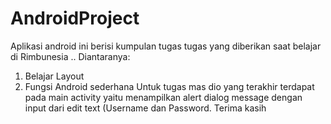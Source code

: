 # AndroidProject

Aplikasi android ini berisi kumpulan tugas tugas yang diberikan saat belajar di Rimbunesia ..
Diantaranya:
1. Belajar Layout
2. Fungsi Android sederhana
Untuk tugas mas dio yang terakhir terdapat pada main activity yaitu menampilkan alert dialog message dengan input dari edit text (Username dan Password.
Terima kasih